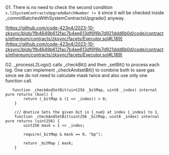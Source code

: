 G1. There is no need to check the second condition ``s.l2SystemContractsUpgradeBatchNumber != 0`` since it will be checked inside _commitBatchesWithSystemContractsUpgrade() anyway. 

[https://github.com/code-423n4/2023-10-zksync/blob/1fb4649b612fac7b4ee613df6f6b7d921ddd6b0d/code/contracts/ethereum/contracts/zksync/facets/Executor.sol#L189](https://github.com/code-423n4/2023-10-zksync/blob/1fb4649b612fac7b4ee613df6f6b7d921ddd6b0d/code/contracts/ethereum/contracts/zksync/facets/Executor.sol#L189)

G2. _processL2Logs() calls _checkBit() and then _setBit() to process each log. One can implement _checkAndsetBit() to combine both to save gas since we do not need to calculate mask twice and also use only one function call.

```javascipt
   function _checkAndSetBit(uint256 _bitMap, uint8 _index) internal pure returns (bool) {
        return (_bitMap & (1 << _index)) > 0;
    }

    /// @notice Sets the given bit in {_num} at index {_index} to 1.
    function _checkAndSetBit(uint256 _bitMap, uint8 _index) internal pure returns (uint256) {
        uint256 mask = 1 << _index;

        require(_bitMap & mask == 0, "bp");

        return _bitMap | mask; 
    }